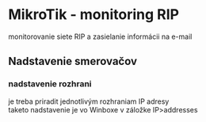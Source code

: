 # MikroTik - monitoring RIP 
monitorovanie siete RIP a zasielanie informácii na e-mail
## Nadstavenie smerovačov
### nadstavenie rozhrani
je treba priradit jednotlivým rozhraniam IP adresy <br>
taketo nadstavenie je vo Winboxe v záložke IP>addresses
